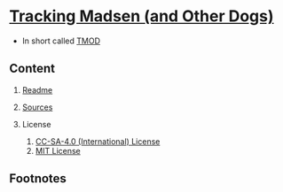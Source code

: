 # [Tracking Madsen (and Other Dogs)][REPOSITORY]
* In short called [TMOD][REPOSITORY]

## Content
1. [Readme](Readme.md)
2. [Sources](Sources.md)

3. License
    1. [CC-SA-4.0 (International) License][CC-License-url]
    2. [MIT License][MIT-License-url]


## Footnotes


[REPOSITORY]: https://github.com/designermadsen-public-dataset/TMOD

[CC-License-url]: License.CC.md
[MIT-License-url]: License.MIT.md
